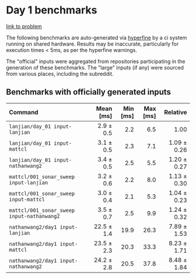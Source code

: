 # Day 1 benchmarks

[link to problem](http://adventofcode.com/2021/day/1)

The following benchmarks are auto-generated via [hyperfine](https://github.com/sharkdp/hyperfine) by a ci system running on shared hardware. Results may be inaccurate, particularly for execution times < 5ms, as per the hyperfine warnings.

The "official" inputs were aggregated from repositories participating in the generation of these benchmarks. The "large" inputs (if any) were sourced from various places, including the subreddit.

## Benchmarks with officially generated inputs
| Command | Mean [ms] | Min [ms] | Max [ms] | Relative |
|:---|---:|---:|---:|---:|
| `lanjian/day_01 input-lanjian` | 2.9 ± 0.5 | 2.2 | 6.5 | 1.00 |
| `lanjian/day_01 input-mattcl` | 3.1 ± 0.5 | 2.3 | 7.1 | 1.09 ± 0.26 |
| `lanjian/day_01 input-nathanwang2` | 3.4 ± 0.5 | 2.5 | 5.5 | 1.20 ± 0.27 |
| `mattcl/001_sonar_sweep input-lanjian` | 3.2 ± 0.6 | 2.2 | 8.0 | 1.13 ± 0.30 |
| `mattcl/001_sonar_sweep input-mattcl` | 3.0 ± 0.4 | 2.1 | 5.3 | 1.04 ± 0.23 |
| `mattcl/001_sonar_sweep input-nathanwang2` | 3.5 ± 0.7 | 2.5 | 9.9 | 1.24 ± 0.32 |
| `nathanwang2/day1 input-lanjian` | 22.5 ± 1.4 | 19.9 | 26.3 | 7.89 ± 1.53 |
| `nathanwang2/day1 input-mattcl` | 23.5 ± 2.3 | 20.3 | 33.3 | 8.23 ± 1.71 |
| `nathanwang2/day1 input-nathanwang2` | 24.2 ± 2.8 | 20.5 | 37.8 | 8.48 ± 1.84 |
